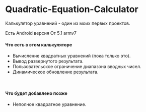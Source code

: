 # Quadratic-Equation-Calculator
Калькулятор уравнений - один из моих первых проектов.

Есть Android версия От 5.1 armv7

<h4> Что есть в этом калькуляторе </h4>
<ul>
  <li> Вычисление квадратных уравнений (пока только это). </li>
  <li> Вывод развернутого результата. </li>
  <li> Пользовательское ограничение диапазона вводных чисел. </li>
  <li> Динамическое обновление результата. </li>
</ul>
<br/>
<h4> Что будет добавлено позже </h4>
<ul>
  <li> Неполное квадратное уравнение. </li>
</ul>

